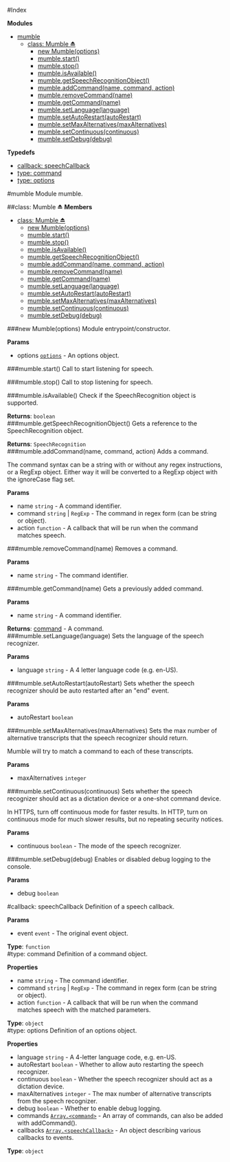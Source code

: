 #Index

**Modules**

* [mumble](#module_mumble)
  * [class: Mumble ⏏](#exp_module_mumble)
    * [new Mumble(options)](#exp_new_module_mumble)
    * [mumble.start()](#module_mumble#start)
    * [mumble.stop()](#module_mumble#stop)
    * [mumble.isAvailable()](#module_mumble#isAvailable)
    * [mumble.getSpeechRecognitionObject()](#module_mumble#getSpeechRecognitionObject)
    * [mumble.addCommand(name, command, action)](#module_mumble#addCommand)
    * [mumble.removeCommand(name)](#module_mumble#removeCommand)
    * [mumble.getCommand(name)](#module_mumble#getCommand)
    * [mumble.setLanguage(language)](#module_mumble#setLanguage)
    * [mumble.setAutoRestart(autoRestart)](#module_mumble#setAutoRestart)
    * [mumble.setMaxAlternatives(maxAlternatives)](#module_mumble#setMaxAlternatives)
    * [mumble.setContinuous(continuous)](#module_mumble#setContinuous)
    * [mumble.setDebug(debug)](#module_mumble#setDebug)

**Typedefs**

* [callback: speechCallback](#speechCallback)
* [type: command](#command)
* [type: options](#options)
 
<a name="module_mumble"></a>
#mumble
Module mumble.

<a name="exp_module_mumble"></a>
##class: Mumble ⏏
**Members**

* [class: Mumble ⏏](#exp_module_mumble)
  * [new Mumble(options)](#exp_new_module_mumble)
  * [mumble.start()](#module_mumble#start)
  * [mumble.stop()](#module_mumble#stop)
  * [mumble.isAvailable()](#module_mumble#isAvailable)
  * [mumble.getSpeechRecognitionObject()](#module_mumble#getSpeechRecognitionObject)
  * [mumble.addCommand(name, command, action)](#module_mumble#addCommand)
  * [mumble.removeCommand(name)](#module_mumble#removeCommand)
  * [mumble.getCommand(name)](#module_mumble#getCommand)
  * [mumble.setLanguage(language)](#module_mumble#setLanguage)
  * [mumble.setAutoRestart(autoRestart)](#module_mumble#setAutoRestart)
  * [mumble.setMaxAlternatives(maxAlternatives)](#module_mumble#setMaxAlternatives)
  * [mumble.setContinuous(continuous)](#module_mumble#setContinuous)
  * [mumble.setDebug(debug)](#module_mumble#setDebug)

<a name="exp_new_module_mumble"></a>
###new Mumble(options)
Module entrypoint/constructor.

**Params**

- options <code>[options](#options)</code> - An options object.  

<a name="module_mumble#start"></a>
###mumble.start()
Call to start listening for speech.

<a name="module_mumble#stop"></a>
###mumble.stop()
Call to stop listening for speech.

<a name="module_mumble#isAvailable"></a>
###mumble.isAvailable()
Check if the SpeechRecognition object is supported.

**Returns**: `boolean`  
<a name="module_mumble#getSpeechRecognitionObject"></a>
###mumble.getSpeechRecognitionObject()
Gets a reference to the SpeechRecognition object.

**Returns**: `SpeechRecognition`  
<a name="module_mumble#addCommand"></a>
###mumble.addCommand(name, command, action)
Adds a command.The command syntax can be a string with or without any regex instructions,or a RegExp object. Either way it will be converted to a RegExp object withthe ignoreCase flag set.

**Params**

- name `string` - A command identifier.  
- command `string` | `RegExp` - The command in regex form (can be string or object).  
- action `function` - A callback that will be run when the command matches speech.  

<a name="module_mumble#removeCommand"></a>
###mumble.removeCommand(name)
Removes a command.

**Params**

- name `string` - The command identifier.  

<a name="module_mumble#getCommand"></a>
###mumble.getCommand(name)
Gets a previously added command.

**Params**

- name `string` - A command identifier.  

**Returns**: [command](#command) - A command.  
<a name="module_mumble#setLanguage"></a>
###mumble.setLanguage(language)
Sets the language of the speech recognizer.

**Params**

- language `string` - A 4 letter language code (e.g. en-US).  

<a name="module_mumble#setAutoRestart"></a>
###mumble.setAutoRestart(autoRestart)
Sets whether the speech recognizer should be auto restartedafter an "end" event.

**Params**

- autoRestart `boolean`  

<a name="module_mumble#setMaxAlternatives"></a>
###mumble.setMaxAlternatives(maxAlternatives)
Sets the max number of alternative transcripts that thespeech recognizer should return.Mumble will try to match a command to each of these transcripts.

**Params**

- maxAlternatives `integer`  

<a name="module_mumble#setContinuous"></a>
###mumble.setContinuous(continuous)
Sets whether the speech recognizer should act as a dictation device ora one-shot command device.In HTTPS, turn off continuous mode for faster results.In HTTP, turn on continuous mode for much slower results, but no repeating security notices.

**Params**

- continuous `boolean` - The mode of the speech recognizer.  

<a name="module_mumble#setDebug"></a>
###mumble.setDebug(debug)
Enables or disabled debug logging to the console.

**Params**

- debug `boolean`  

<a name="speechCallback"></a>
#callback: speechCallback
Definition of a speech callback.

**Params**

- event `event` - The original event object.  

**Type**: `function`  
<a name="command"></a>
#type: command
Definition of a command object.

**Properties**

- name `string` - The command identifier.  
- command `string` | `RegExp` - The command in regex form (can be string or object).  
- action `function` - A callback that will be run when the command matches speech with the matched parameters.  

**Type**: `object`  
<a name="options"></a>
#type: options
Definition of an options object.

**Properties**

- language `string` - A 4-letter language code, e.g. en-US.  
- autoRestart `boolean` - Whether to allow auto restarting the speech recognizer.  
- continuous `boolean` - Whether the speech recognizer should act as a dictation device.  
- maxAlternatives `integer` - The max number of alternative transcripts from the speech recognizer.  
- debug `boolean` - Whether to enable debug logging.  
- commands <code>[Array.&lt;command&gt;](#command)</code> - An array of commands, can also be added with addCommand().  
- callbacks <code>[Array.&lt;speechCallback&gt;](#speechCallback)</code> - An object describing various callbacks to events.  

**Type**: `object`  
